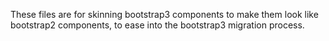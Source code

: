 These files are for skinning bootstrap3 components to make them look like
bootstrap2 components, to ease into the bootstrap3 migration process.
